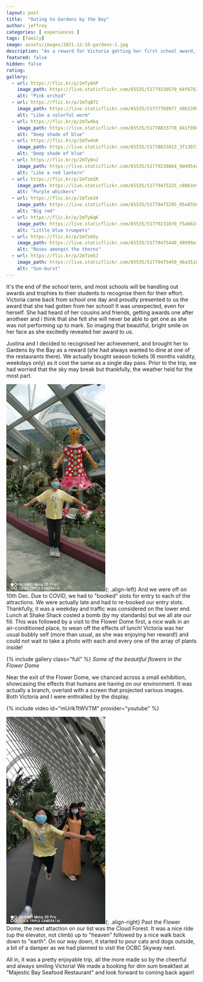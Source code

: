```yaml
---
layout: post
title:  "Outing to Gardens by the Bay"
author: jeffrey
categories: [ experiences ]
tags: [family]
image: assets/images/2021-12-10-gardens-1.jpg
description: "As a reward for Victoria getting her first school award, the family decided on an outing to Gardens by the Bay!"
featured: false
hidden: false
rating:
gallery:
  - url: https://flic.kr/p/2mTy6hP
    image_path: https://live.staticflickr.com/65535/51779230579_64f6762540_q.jpg
    alt: "Pink orchid"
  - url: https://flic.kr/p/2mTqB72
    image_path: https://live.staticflickr.com/65535/51777769977_40b53998ce_q.jpg
    alt: "Like a colorful worm"
  - url: https://flic.kr/p/2mTw4kq
    image_path: https://live.staticflickr.com/65535/51778833778_841f89881e_q.jpg
    alt: "Deep shade of blue"
  - url: https://flic.kr/p/2mTw4nK
    image_path: https://live.staticflickr.com/65535/51778833913_3f1307335c_q.jpg
    alt: "Deep shade of blue"
  - url: https://flic.kr/p/2mTy6nJ
    image_path: https://live.staticflickr.com/65535/51779230864_9d4954c7e0_q.jpg
    alt: "Like a red lantern"
  - url: https://flic.kr/p/2mTzm1R
    image_path: https://live.staticflickr.com/65535/51779475225_c00b3e9ffe_q.jpg
    alt: "Purple whiskers"
  - url: https://flic.kr/p/2mTzm34
    image_path: https://live.staticflickr.com/65535/51779475295_05a0356299_q.jpg
    alt: "Big red"
  - url: https://flic.kr/p/2mTy6qK
    image_path: https://live.staticflickr.com/65535/51779231039_f5a6824d6a_q.jpg
    alt: "Little blue trumpets"
  - url: https://flic.kr/p/2mTzm5y
    image_path: https://live.staticflickr.com/65535/51779475440_49999a191f_q.jpg
    alt: "Roses amongst the thorns"
  - url: https://flic.kr/p/2mTzm5J
    image_path: https://live.staticflickr.com/65535/51779475450_46a351886b_q.jpg
    alt: "Sun-burst"
---
```


It's the end of the school term, and most schools will be handling out awards and trophies to their students to recognise them for their effort. Victoria came back from school one day and proudly presented to us the award that she had gotten from her school! It was unexpected, even for herself. She had heard of her cousins and friends, getting awards one after anotheer and i think that she felt she will never be able to get one as she was not performing up to mark. So imaging that beautiful, bright smile on her face as she excitedly revealed her award to us.

Justina and I decided to recognised her achievement, and brought her to Gardens by the Bay as a reward (she had always wanted to dine at one of the restaurants there). We actually bought season tickets (6 months validity, weekdays only) as it cost the same as a single day pass. Prior to the trip, we had worried that the sky may break but thankfully, the weather held for the most part.

![image-left](/assets/images/2021-12-10-gardens-2.jpg){: .align-left}
And we were off on 10th Dec. Due to COVID, we had to "booked" slots for entry to each of the attractions. We were actually late and had to re-booked our entry slots. Thankfully, it was a weekday and traffic was considered on the lower end. Lunch at Shake Shack costed a bomb (by my standards) but we all ate our fill. This was followed by a visit to the Flower Dome first, a nice walk in an air-conditioned place, to wean off the effects of lunch! Victoria was her usual bubbly self (more than usual, as she was enjoying her reward!) and could not wait to take a photo with each and every one of the array of plants inside!

{% include gallery class="full" %}
<i>Some of the beautiful flowers in the Flower Dome</i>

Near the exit of the Flower Dome, we chanced across a small exhibition, showcasing the effects that humans are having on our environment. It was actually a branch, overlaid with a screen that projected various images. Both Victoria and I were enthralled by the display.

{% include video id="mUrlkTtWVTM" provider="youtube" %}

![image-left](/assets/images/2021-12-10-gardens-5.jpg){: .align-right}
Past the Flower Dome, the next attaction on our list was the Cloud Forest. It was a nice ride (up the elevator, not climb) up to "heaven" followed by a nice walk back down to "earth". On our way down, it started to pour cats and dogs outside, a bit of a damper as we had planned to visit the OCBC Skyway next.

All in, it was a pretty enjoyable trip, all the more made so by the cheerful and always smiling Victoria! We made a booking for dim sum breakfast at "Majestic Bay Seafood Restaurant" and look forward to coming back again!
